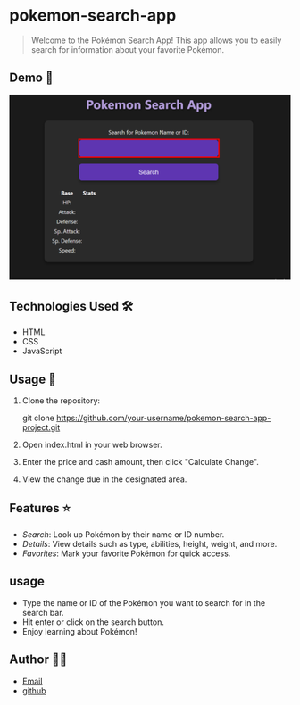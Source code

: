 # pokemon-search-app

>Welcome to the Pokémon Search App! This app allows you to easily search for information about your favorite Pokémon.

## Demo 📸

![Demo](/images/Capture5.PNG)

## Technologies Used 🛠️

- HTML
- CSS
- JavaScript

## Usage 🎯

1. Clone the repository:

    git clone https://github.com/your-username/pokemon-search-app-project.git
  
2. Open index.html in your web browser.

3. Enter the price and cash amount, then click "Calculate Change".

4. View the change due in the designated area.

## Features ⭐

- *Search*: Look up Pokémon by their name or ID number.
- *Details*: View details such as type, abilities, height, weight, and more.
- *Favorites*: Mark your favorite Pokémon for quick access.

## usage 
   - Type the name or ID of the Pokémon you want to search for in the search bar.
   - Hit enter or click on the search button.
   - Enjoy learning about Pokémon!

## Author 👩‍💻

- [Email](nooriamangal@gmail.com)
- [github](https://github.com/Nooria150)
